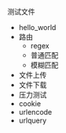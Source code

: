 测试文件

- hello_world
- 路由
  - regex
  - 普通匹配
  - 模糊匹配
- 文件上传
- 文件下载
- 压力测试
- cookie
- urlencode
- urlquery
